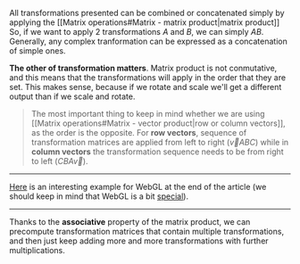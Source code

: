All transformations presented can be combined or concatenated simply by applying the [[Matrix operations#Matrix - matrix product|matrix product]] So, if we want to apply 2 transformations $A$ and $B$, we can simply $AB$. Generally, any complex tranformation can be expressed as a concatenation of simple ones.

**The other of transformation matters**. Matrix product is not conmutative, and this means that the transformations will apply in the order that they are set. This makes sense, because if we rotate and scale we'll get a different output than if we scale and rotate. 

>The most important thing to keep in mind whether we are using [[Matrix operations#Matrix - vector product|row or column vectors]], as the order is the opposite. For **row vectors**, sequence of transformation matrices are applied from left to right ($\vec v ABC$) while in **column vectors** the transformation sequence needs to be from right to left ($CBA\vec v$). 

___
[Here](https://webgl2fundamentals.org/webgl/lessons/webgl-2d-matrices.html) is an interesting example for WebGL at the end of the article (we should keep in mind that WebGL is a bit [special](https://webgl2fundamentals.org/webgl/lessons/webgl-matrix-vs-math.html)).
___

Thanks to the **associative** property of the matrix product, we can precompute transformation matrices that contain multiple transformations, and then just keep adding more and more transformations with further multiplications.
